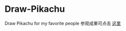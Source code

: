 # Draw-Pikachu
Draw Pikachu for my favorite people
参观成果可点击 [这里](https://Co3y.github.io/draw-pikachu/)
